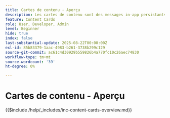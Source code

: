 ```yaml
---
title: Cartes de contenu - Aperçu
description: Les cartes de contenu sont des messages in-app persistants qui se trouvent dans une boîte de réception ou un flux dédié de votre application. Contrairement aux notifications push, elles n’interrompent pas l’utilisateur et peuvent être consultées à sa convenance.
feature: Content Cards
role: User, Developer, Admin
level: Beginner
hide: true
index: false
last-substantial-update: 2025-08-22T00:00:00Z
exl-id: 85b83379-1aac-4983-b261-3738b299c129
source-git-commit: ac61c4d30929b559826b4a770fc10c26aec74830
workflow-type: tm+mt
source-wordcount: '39'
ht-degree: 0%

---
```


# Cartes de contenu - Aperçu

{{$include /help/_includes/inc-content-cards-overview.md}}
